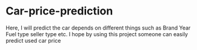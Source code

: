 # Car-price-prediction
Here, I will predict the car depends on different things such as Brand Year Fuel type seller type etc. I hope by using this project someone can easily predict used car price
